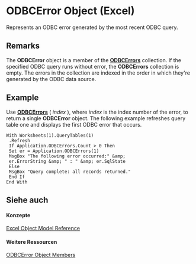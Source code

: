 
# ODBCError Object (Excel)

Represents an ODBC error generated by the most recent ODBC query.


## Remarks

 The **ODBCError** object is a member of the **[ODBCErrors](2f1c8a6b-2b9d-fc2c-7caa-289652ac8e24.md)** collection. If the specified ODBC query runs without error, the **ODBCErrors** collection is empty. The errors in the collection are indexed in the order in which they're generated by the ODBC data source.


## Example

Use  **[ODBCErrors](47caef7a-fd3c-f67f-09c1-5ac21d65b67f.md)** ( _index_ ), where _index_ is the index number of the error, to return a single **ODBCError** object. The following example refreshes query table one and displays the first ODBC error that occurs.


```
With Worksheets(1).QueryTables(1) 
 .Refresh 
 If Application.ODBCErrors.Count > 0 Then 
 Set er = Application.ODBCErrors(1) 
 MsgBox "The following error occurred:" &amp; 
 er.ErrorString &amp; " : " &amp; er.SqlState 
 Else 
 MsgBox "Query complete: all records returned." 
 End If 
End With
```


## Siehe auch


#### Konzepte


[Excel Object Model Reference](11ea8598-8a20-92d5-f98b-0da04263bf2c.md)
#### Weitere Ressourcen


[ODBCError Object Members](http://msdn.microsoft.com/library/d2dc90a0-5f7e-1e2e-6fdf-307b3ed42fec%28Office.15%29.aspx)